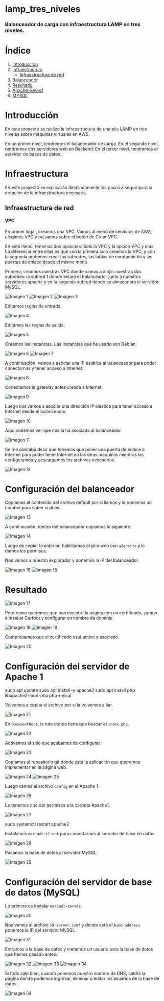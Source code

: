 # lamp_tres_niveles
### Balanceador de carga con infraestructura LAMP en tres niveles.

# Índice
1. [Introducción](#introducción)
2. [Infraestructura](#infraestructura)
   * [Infraestructura de red](#infraestructura-de-red)
3. [Balanceador](#configuración-del-balanceador)
4. [Resultado](#resultado)
5. [Apache-Sever1](#configuración-del-servidor-de-apache-1)
6. [MYSQL](#configuración-del-servidor-de-base-de-datos-mysql)

# Introducción

En este proyecto se realiza la infraestructura de una pila LAMP en tres niveles sobre máquinas virtuales en AWS.

En un primer nivel, tendremos el balanceador de carga. En el segundo nivel, tendremos dos servidores web en Backend. En el tercer nivel, tendremos el servidor de bases de datos.

# Infraestructura

En este proyecto se explicarán detalladamente los pasos a seguir para la creación de la infraestructura necesaria.

## Infraestructura de red

#### VPC

En primer lugar, creamos una VPC. Vamos al menú de servicios de AWS, elegimos VPC y pulsamos sobre el botón de Crear VPC.

En este menú, tenemos dos opciones: Solo la VPC y la opción VPC y más. La diferencia entre ellas es que con la primera solo creamos la VPC, y con la segunda podemos crear las subredes, las tablas de enrutamiento y las puertas de enlace desde el mismo menú.

Primero, creamos nuestras VPC donde vamos a alojar nuestras dos subredes: la subred 1 donde estará el balanceador junto a nuestros servidores apache y en la segunda subred donde se almacenará el servidor MySQL.

![Imagen 1](Fotos/1.png)
![Imagen 2](Fotos/2.png)
![Imagen 3](Fotos/3.png)

Editamos reglas de entrada.

![Imagen 4](Fotos/4.png)

Editamos las reglas de salida.

![Imagen 5](Fotos/5.png)

Creamos las instancias. Las instancias que he usado son Debian.

![Imagen 6](Fotos/6.png)
![Imagen 7](Fotos/7.png)

A continuación, vamos a asociar una IP estática al balanceador para poder conectarnos y tener acceso a Internet.

![Imagen 8](Fotos/8.png)

Conectamos la gateway antes creada a Internet.

![Imagen 9](Fotos/9.png)

Luego nos vamos a asociar una dirección IP elástica para tener acceso a Internet desde el balanceador.

![Imagen 10](Fotos/10.png)

Aquí podemos ver que nos la ha asociado al balanceador.

![Imagen 11](Fotos/11.png)

Se me olvidaba decir que tenemos que poner una puerta de enlace a Internet para poder tener Internet en las otras máquinas mientras las configuramos y descargamos los archivos necesarios.

![Imagen 12](Fotos/12.png)

# Configuración del balanceador

Copiamos el contenido del archivo default por si liamos y le ponemos un nombre para saber cuál es.

![Imagen 13](Fotos/13.png)

A continuación, dentro del balanceador copiamos lo siguiente.

![Imagen 14](Fotos/14.png)

Luego de copiar lo anterior, habilitamos el sitio web con `a2ensite` y le damos los permisos.

Nos vamos a nuestro explorador y ponemos la IP del balanceador.

![Imagen 15](Fotos/15.png)
![Imagen 16](Fotos/16.png)

# Resultado
![Imagen 17](Fotos/17.png)

Pero como queremos que nos muestre la página con un certificado, vamos a instalar Certbot y configurar un nombre de dominio.

![Imagen 18](Fotos/18.png)
![Imagen 19](Fotos/19.png)

Comprobamos que el certificado está activo y asociado.

![Imagen 20](Fotos/20.png)

# Configuración del servidor de Apache 1

sudo apt update
sudo apt install -y apache2
sudo apt install php libapache2-mod-php php-mysql


Volvemos a copiar el archivo por si la volvemos a liar.

![Imagen 21](Fotos/21.png)

En `DocumentRoot`, la ruta donde tiene que buscar el `index.php`.

![Imagen 22](Fotos/22.png)

Activamos el sitio que acabamos de configurar.

![Imagen 23](Fotos/23.png)

Copiamos el repositorio git donde está la aplicación que queremos implementar en la página web.

![Imagen 24](Fotos/24.png)
![Imagen 25](Fotos/25.png)

Luego vamos al archivo `config` en el Apache 1.

![Imagen 26](Fotos/26.png)

Le tenemos que dar permisos a la carpeta Apache1.

![Imagen 27](Fotos/27.png)

sudo systemctl restart apache2


Instalamos `mariadb-client` para conectarnos al servidor de base de datos.

![Imagen 28](Fotos/28.png)

Pasamos la base de datos al servidor MySQL.

![Imagen 29](Fotos/29.png)

# Configuración del servidor de base de datos (MySQL)

Lo primero es instalar `mariadb-server`.

![Imagen 30](Fotos/30.png)

Nos vamos al archivo `50-server.conf` y donde está el `bind-address` ponemos la IP del servidor MySQL.

![Imagen 31](Fotos/31.png)

Entramos a la base de datos y metemos un usuario para la base de datos que hemos pasado antes.

![Imagen 32](Fotos/32.png)
![Imagen 33](Fotos/33.png)
![Imagen 34](Fotos/34.png)

Si todo sale bien, cuando ponemos nuestro nombre de DNS, saldrá la página donde podemos ingresar, eliminar o editar los usuarios de la base de datos.

![Imagen 34](Fotos/35.png)
